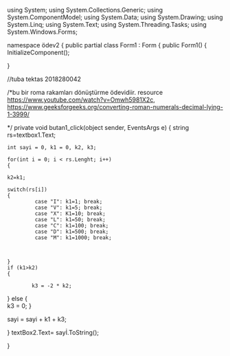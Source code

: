 using System;
using System.Collections.Generic;
using System.ComponentModel;
using System.Data;
using System.Drawing;
using System.Linq;
using System.Text;
using System.Threading.Tasks;
using System.Windows.Forms;

namespace ödev2
{
    public partial class Form1 : Form
    {
        public Form1()
        {
            InitializeComponent();
      
}

//tuba tektas 2018280042

/*bu bir roma rakamları dönüştürme ödevidiir.
resource https://www.youtube.com/watch?v=Omwh5981X2c,
https://www.geeksforgeeks.org/converting-roman-numerals-decimal-lying-1-3999/

*/
private void butan1_click(object sender, EventsArgs e)
{
    string rs=textbox1.Text;
    
    int sayi = 0, k1 = 0, k2, k3;
    
    for(int i = 0; i < rs.Lenght; i++)
    {
    
    k2=k1;
    
    switch(rs[i])
    {
             case "I": k1=1; break;
             case "V": k1=5; break;
             case "X": K1=10; break;
             case "L": k1=50; break;
             case "C": k1=100; break;
             case "D": k1=500; break;
             case "M": k1=1000; break;
   
    
    
    }
    if (k1>k2)
    {
    
            k3 = -2 * k2;
    
  }
    else
  {   
            k3 = 0;
  }
   
   sayi = sayi + k1 + k3;
   
   
   
   }
   textBox2.Text= sayİ.ToString();

}
